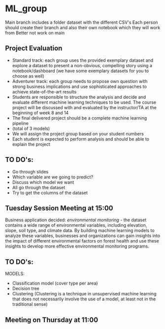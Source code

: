 # ML_group

Main branch includes a folder dataset with the different CSV's 
Each person should create their branch and also their own notebook which they will work from
Better not work on main 

## Project Evaluation

- Standard track: each group uses the provided exemplary dataset and explore a dataset to present a non-obvious, compelling story using a notebook/dashboard (we have some exemplary datasets for you to choose as well)
- Adventurer track: each group needs to propose own question with strong business implications and use sophisticated approaches to achieve state-of-the-art results
- Students are responsible to structure the analysis and decide and evaluate different machine learning techniques to be used. The course project will be discussed with and evaluated by the instructor/TA at the beginning of week 8 and 14
- The final delivered project should be a complete machine learning pipeline
- (total of 3 models)
- We will assign the project group based on your student numbers
- Each student is expected to perform analysis and should be able to explain the project

## TO DO's:
- Go through slides 
- Which variable are we going to predict?
- Discuss which model we want 
- All go through the dataset
- Try to get the columns of the dataset 

## Tuesday Session Meeting at 15:00
Business application decided: *environmental monitoring* - the dataset contains a wide range of environmental variables, including elevation, slope, soil type, and climate data. By building machine learning models to analyze these variables, businesses and organizations can gain insights into the impact of different environmental factors on forest health and use these insights to develop more effective environmental monitoring programs.

## TO DO's:
MODELS:
- Classification model (cover type per area)
- Decision tree
- Clustering (Clustering is a technique in unsupervised machine learning that does not necessarily involve the use of a model, at least not in the traditional sense)

## Meeting on Thursday at 11:00

